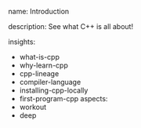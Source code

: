 name: Introduction

description: See what C++ is all about!

insights:
  - what-is-cpp
  - why-learn-cpp
  - cpp-lineage
  - compiler-language
  - installing-cpp-locally
  - first-program-cpp
aspects:
  - workout
  - deep
